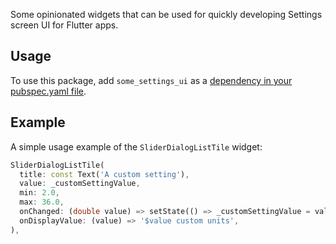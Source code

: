 <!-- 
This README describes the package. If you publish this package to pub.dev,
this README's contents appear on the landing page for your package.

For information about how to write a good package README, see the guide for
[writing package pages](https://dart.dev/guides/libraries/writing-package-pages). 

For general information about developing packages, see the Dart guide for
[creating packages](https://dart.dev/guides/libraries/create-library-packages)
and the Flutter guide for
[developing packages and plugins](https://flutter.dev/developing-packages). 
-->

Some opinionated widgets that can be used for quickly developing Settings screen UI for Flutter apps.

## Usage

To use this package, add `some_settings_ui` as a
[dependency in your pubspec.yaml file](https://flutter.io/platform-plugins/).

## Example

A simple usage example of the ```SliderDialogListTile``` widget:

```dart
SliderDialogListTile(
  title: const Text('A custom setting'),
  value: _customSettingValue,
  min: 2.0,
  max: 36.0,
  onChanged: (double value) => setState(() => _customSettingValue = value),
  onDisplayValue: (value) => '$value custom units',
),
```
